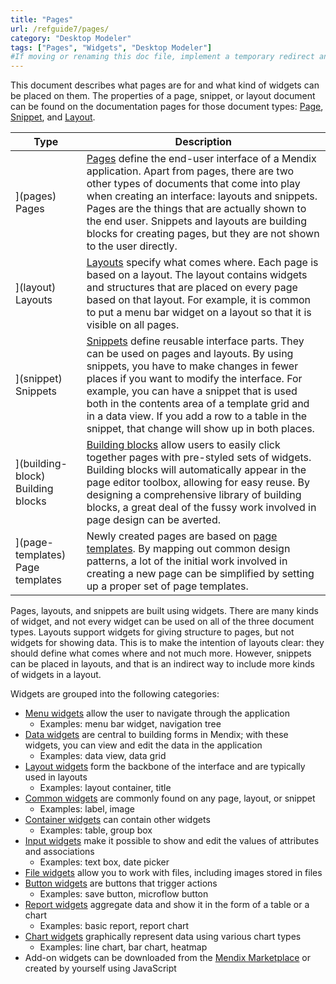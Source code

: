 ```yaml
---
title: "Pages"
url: /refguide7/pages/
category: "Desktop Modeler"
tags: ["Pages", "Widgets", "Desktop Modeler"]
#If moving or renaming this doc file, implement a temporary redirect and let the respective team know they should update the URL in the product. See Mapping to Products for more details.
---
```


This document describes what pages are for and what kind of widgets can be placed on them. The properties of a page, snippet, or layout document can be found on the documentation pages for those document types: [Page](/refguide/page/), [Snippet](/refguide/snippet/), and [Layout](/refguide/layout/).

Type | Description
--- | ---
](pages) Pages | [Pages](/refguide/page/) define the end-user interface of a Mendix application. Apart from pages, there are two other types of documents that come into play when creating an interface: layouts and snippets. Pages are the things that are actually shown to the end user. Snippets and layouts are building blocks for creating pages, but they are not shown to the user directly.
](layout) Layouts | [Layouts](/refguide/layout/) specify what comes where. Each page is based on a layout. The layout contains widgets and structures that are placed on every page based on that layout. For example, it is common to put a menu bar widget on a layout so that it is visible on all pages. 
](snippet) Snippets | [Snippets](/refguide/snippet/) define reusable interface parts. They can be used on pages and layouts. By using snippets, you have to make changes in fewer places if you want to modify the interface. For example, you can have a snippet that is used both in the contents area of a template grid and in a data view. If you add a row to a table in the snippet, that change will show up in both places.
](building-block) Building blocks | [Building blocks](/refguide/building-block/) allow users to easily click together pages with pre-styled sets of widgets. Building blocks will automatically appear in the page editor toolbox, allowing for easy reuse. By designing a comprehensive library of building blocks, a great deal of the fussy work involved in page design can be averted.  
](page-templates) Page templates | Newly created pages are based on [page templates](/refguide/page-templates/). By mapping out common design patterns, a lot of the initial work involved in creating a new page can be simplified by setting up a proper set of page templates. 

Pages, layouts, and snippets are built using widgets. There are many kinds of widget, and not every widget can be used on all of the three document types. Layouts support widgets for giving structure to pages, but not widgets for showing data. This is to make the intention of layouts clear: they should define what comes where and not much more. However, snippets can be placed in layouts, and that is an indirect way to include more kinds of widgets in a layout.

Widgets are grouped into the following categories:

* [Menu widgets](/refguide/menu-widgets/) allow the user to navigate through the application
    * Examples: menu bar widget, navigation tree
* [Data widgets](/appstore/modules/data-widgets/) are central to building forms in Mendix; with these widgets, you can view and edit the data in the application
    * Examples: data view, data grid
* [Layout widgets](/refguide7/layout-widgets/) form the backbone of the interface and are typically used in layouts
    * Examples: layout container, title
* [Common widgets](/refguide7/common-widgets/) are commonly found on any page, layout, or snippet
    * Examples: label, image
* [Container widgets](/refguide7/container-widgets/) can contain other widgets
    * Examples: table, group box
* [Input widgets](/refguide/input-widgets/) make it possible to show and edit the values of attributes and associations
    * Examples: text box, date picker
* [File widgets](/refguide7/file-widgets/) allow you to work with files, including images stored in files
* [Button widgets](/refguide/button-widgets/) are buttons that trigger actions
    * Examples: save button, microflow button
* [Report widgets](/refguide/report-widgets/) aggregate data and show it in the form of a table or a chart
    * Examples: basic report, report chart
* [Chart widgets](/refguide/chart-widgets/) graphically represent data using various chart types
    * Examples: line chart, bar chart, heatmap
* Add-on widgets can be downloaded from the [Mendix Marketplace](https://marketplace.mendix.com/) or created by yourself using JavaScript
